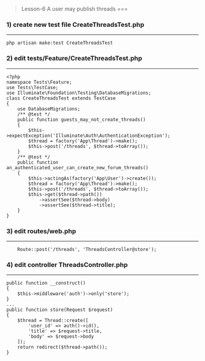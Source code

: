 > Lesson-6 A user may publish threads
===
### 1) create new test file CreateThreadsTest.php
---
```
php artisan make:test CreateThreadsTest
```
### 2) edit tests/Feature/CreateThreadsTest.php
---
```
<?php
namespace Tests\Feature;
use Tests\TestCase;
use Illuminate\Foundation\Testing\DatabaseMigrations;
class CreateThreadsTest extends TestCase
{
    use DatabaseMigrations;
    /** @test */
    public function guests_may_not_create_threads()
    {
        $this->expectException('Illuminate\Auth\AuthenticationException');
        $thread = factory('App\Thread')->make();
        $this->post('/threads', $thread->toArray());
    }
    /** @test */
    public function an_authenticated_user_can_create_new_forum_threads()
    {
        $this->actingAs(factory('App\User')->create());
        $thread = factory('App\Thread')->make();
        $this->post('/threads', $thread->toArray());
        $this->get($thread->path())
            ->assertSee($thread->body)
            ->assertSee($thread->title);
    }
}
```
### 3) edit routes/web.php
---
```
    Route::post('/threads', 'ThreadsController@store');
```
### 4) edit controller ThreadsController.php
---
```
public function __construct()
{
    $this->middleware('auth')->only('store');
}
...
public function store(Request $request)
{
    $thread = Thread::create([
        'user_id' => auth()->id(),
        'title' => $request->title,
        'body' => $request->body
    ]);
    return redirect($thread->path());
}
```